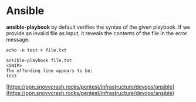 # Ansible

**ansible-playbook** by default verifies the syntax of the given playbook. If we provide an invalid file as input, it reveals the contents of the file in the error message.

```shell
echo -n test > file.txt

ansible-playbook file.txt
<SNIP>
The offending line appears to be:
test
```

[https://ppn.snovvcrash.rocks/pentest/infrastructure/devops/ansible](https://ppn.snovvcrash.rocks/pentest/infrastructure/devops/ansible)
